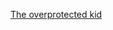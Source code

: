 ---
layout: post
wordpress_id: 1693
wordpress_url: http://noesbueno.com/archives/1693
date: '2014-03-21 11:53:27 -0500'
date_gmt: '2014-03-21 16:53:27 -0500'
body: |
  <p><a href="http://kottke.org/14/03/the-overprotected-kid">The overprotected kid</a></p>
---